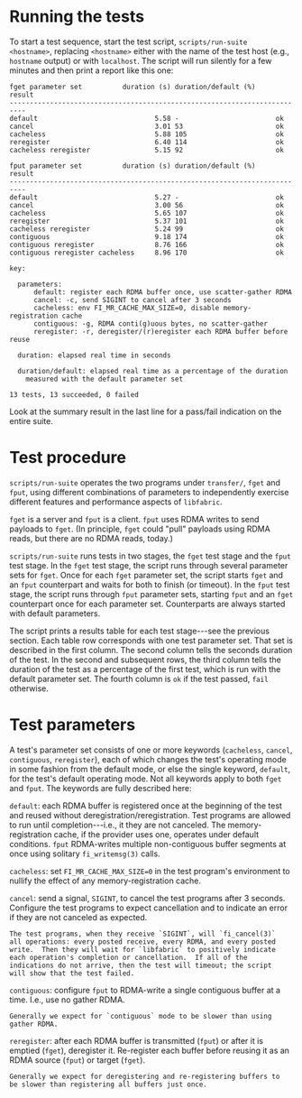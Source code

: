 # Running the tests

To start a test sequence, start the test script, `scripts/run-suite <hostname>`, replacing
`<hostname>` either with the name of the test host (e.g., `hostname`
output) or with `localhost`.  The script will run silently for a few
minutes and then print a report like this one:

```
fget parameter set          duration (s) duration/default (%)     result
--------------------------------------------------------------------------
default                             5.58 -                        ok
cancel                              3.01 53                       ok
cacheless                           5.88 105                      ok
reregister                          6.40 114                      ok
cacheless reregister                5.15 92                       ok

fput parameter set          duration (s) duration/default (%)     result
--------------------------------------------------------------------------
default                             5.27 -                        ok
cancel                              3.00 56                       ok
cacheless                           5.65 107                      ok
reregister                          5.37 101                      ok
cacheless reregister                5.24 99                       ok
contiguous                          9.18 174                      ok
contiguous reregister               8.76 166                      ok
contiguous reregister cacheless     8.96 170                      ok

key:

  parameters:
      default: register each RDMA buffer once, use scatter-gather RDMA
      cancel: -c, send SIGINT to cancel after 3 seconds
      cacheless: env FI_MR_CACHE_MAX_SIZE=0, disable memory-registration cache
      contiguous: -g, RDMA conti(g)uous bytes, no scatter-gather
      reregister: -r, deregister/(r)eregister each RDMA buffer before reuse

  duration: elapsed real time in seconds

  duration/default: elapsed real time as a percentage of the duration
    measured with the default parameter set

13 tests, 13 succeeded, 0 failed
```

Look at the summary result in the last line for a
pass/fail indication on the entire suite.
 
# Test procedure

`scripts/run-suite` operates the two programs under `transfer/`, `fget`
and `fput`, using different combinations of parameters to independently
exercise different features and performance aspects of `libfabric`.

`fget` is a server and `fput` is a client.  `fput` uses RDMA writes
to send payloads to `fget`.  (In principle, `fget` could "pull" payloads
using RDMA reads, but there are no RDMA reads, today.)

`scripts/run-suite` runs tests in two stages, the `fget` test stage and
the `fput` test stage.  In the `fget` test stage, the script runs through
several parameter sets for `fget`.  Once for each `fget` parameter set,
the script starts `fget` and an `fput` counterpart and waits for both to
finish (or timeout).  In the `fput` test stage, the script runs through
`fput` parameter sets, starting `fput` and an `fget` counterpart once
for each parameter set.  Counterparts are always started with default
parameters.

The script prints a results table for each test stage---see the previous
section.  Each table row corresponds with one test parameter set.
That set is described in the first column.  The second column tells the
seconds duration of the test.  In the second and subsequent rows, the
third column tells the duration of the test as a percentage of the first
test, which is run with the default parameter set.  The fourth column is
`ok` if the test passed, `fail` otherwise.

# Test parameters

A test's parameter set consists of one or more keywords (`cacheless`,
`cancel`, `contiguous`, `reregister`), each of which changes the
test's operating mode in some fashion from the default mode, or else
the single keyword, `default`, for the test's default operating mode.
Not all keywords apply to both `fget` and `fput`.  The keywords are
fully described here:

`default`: each RDMA buffer is registered once at the beginning of
    the test and reused without deregistration/reregistration.  Test
    programs are allowed to run until completion---i.e., it they are
    not canceled.  The memory-registration cache, if the provider
    uses one, operates under default conditions. `fput` RDMA-writes
    multiple non-contiguous buffer segments at once using solitary
    `fi_writemsg(3)` calls.

`cacheless`: set `FI_MR_CACHE_MAX_SIZE=0` in the test program's
    environment to nullify the effect of any memory-registration cache.

`cancel`: send a signal, `SIGINT`, to cancel the test programs after 3
    seconds.  Configure the test programs to expect cancellation and to
    indicate an error if they are not canceled as expected.

    The test programs, when they receive `SIGINT`, will `fi_cancel(3)`
    all operations: every posted receive, every RDMA, and every posted
    write.  Then they will wait for `libfabric` to positively indicate
    each operation's completion or cancellation.  If all of the
    indications do not arrive, then the test will timeout; the script
    will show that the test failed.

`contiguous`: configure `fput` to RDMA-write a single contiguous buffer
    at a time.  I.e., use no gather RDMA.

    Generally we expect for `contiguous` mode to be slower than using
    gather RDMA.

`reregister`: after each RDMA buffer is transmitted (`fput`) or after it is
    emptied (`fget`), deregister it.  Re-register each buffer before reusing
    it as an RDMA source (`fput`) or target (`fget`).
    
    Generally we expect for deregistering and re-registering buffers to
    be slower than registering all buffers just once.

